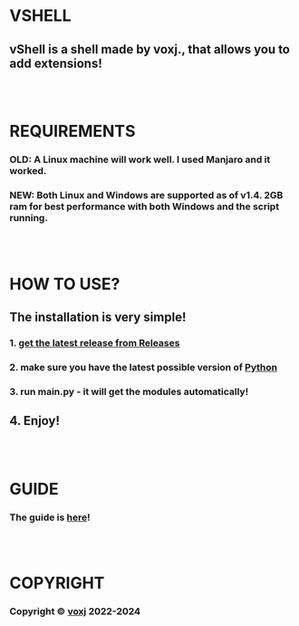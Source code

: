 # VSHELL
## vShell is a shell made by voxj., that allows you to add extensions!
<br><br>
# REQUIREMENTS
### OLD: A Linux machine will work well. I used Manjaro and it worked.
### NEW: Both Linux and Windows are supported as of v1.4. 2GB ram for best performance with both Windows and the script running. 
<br><br>
# HOW TO USE?
## The installation is very simple!
### 1. [get the latest release from Releases](https://github.com/voxj/vShell/releases/)
### 2. make sure you have the latest possible version of [Python](https://python.org/)
### 3. run main.py - it will get the modules automatically!
## 4. Enjoy!
<br><br>
# GUIDE
### The guide is [here](https://vshell-vxj.github.io/)!
<br><br>
# COPYRIGHT
### Copyright ©️ [voxj](https://vxj.is-a.dev/i/) 2022-2024

